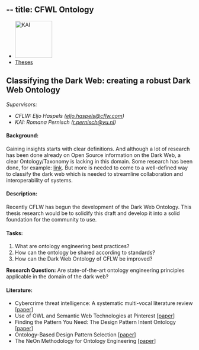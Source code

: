 --
title: CFWL Ontology
---

<nav><ul>
    <li><a href="https://kai.cs.vu.nl/"> <img src="../../images/logos/KAI_logo_small_transp.png" alt="KAI" width="100"/></a></li>
    <li><a href="https://kai.cs.vu.nl/theses/">Theses</a></li>
</ul></nav>

## Classifying the Dark Web: creating a robust Dark Web Ontology
*Supervisors:* 
- *CFLW: Eljo Haspels (eljo.haspels@cflw.com)*
- *KAI: Romana Pernisch (r.pernisch@vu.nl)*

#### Background:
Gaining insights starts with clear definitions. And although a lot of research has been done already on Open Source information on the Dark Web, a clear Ontology/Taxonomy is lacking in this domain. Some research has been done, for example: <a href="https://doi.org/10.1016/j.cose.2021.102258">link</a>. But more is needed to come to a well-defined way to classify the dark web which is needed to streamline collaboration and interoperability of systems.

#### Description:
Recently CFLW has begun the development of the Dark Web Ontology. This thesis research would be to solidify this draft and develop it into a solid foundation for the community to use.

#### Tasks:
1. What are ontology engineering best practices?
2. How can the ontology be shared according to standards?
3. How can the Dark Web Ontology of CFLW be improved?

**Research Question:** Are state-of-the-art ontology engineering principles applicable in the domain of the dark web?

#### Literature:
- Cybercrime threat intelligence: A systematic multi-vocal literature review [<a href="https://doi.org/10.1016/j.cose.2021.102258">paper</a>]
- Use of OWL and Semantic Web Technologies at Pinterest [<a href="https://link.springer.com/chapter/10.1007/978-3-030-30796-7_26">paper</a>]
- Finding the Pattern You Need: The Design Pattern Intent Ontology [<a href="https://link.springer.com/chapter/10.1007/978-3-540-75209-7_15">paper</a>]
- Ontology-Based Design Pattern Selection [<a href="https://ieeexplore.ieee.org/abstract/document/9420592/">paper</a>]
- The NeOn Methodology for Ontology Engineering [<a href="https://link.springer.com/chapter/10.1007/978-3-642-24794-1_2">paper</a>]
